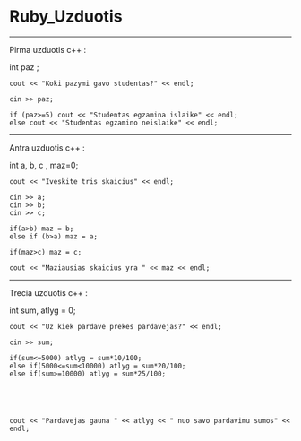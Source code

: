 # Ruby_Uzduotis
___________________________________________________________________
Pirma uzduotis c++ :

int  paz ;

    cout << "Koki pazymi gavo studentas?" << endl;

    cin >> paz;

    if (paz>=5) cout << "Studentas egzamina islaike" << endl;
    else cout << "Studentas egzamino neislaike" << endl;
____________________________________________________________________    
Antra uzduotis c++ :

int a, b, c , maz=0;

    cout << "Iveskite tris skaicius" << endl;

    cin >> a;
    cin >> b;
    cin >> c;

    if(a>b) maz = b;            
    else if (b>a) maz = a;

    if(maz>c) maz = c;

    cout << "Maziausias skaicius yra " << maz << endl;
_____________________________________________________________________
Trecia uzduotis c++ :

int sum, atlyg = 0;

    cout << "Uz kiek pardave prekes pardavejas?" << endl;

    cin >> sum;

    if(sum<=5000) atlyg = sum*10/100;
    else if(5000<=sum<10000) atlyg = sum*20/100;
    else if(sum>=10000) atlyg = sum*25/100;





    cout << "Pardavejas gauna " << atlyg << " nuo savo pardavimu sumos" << endl;


